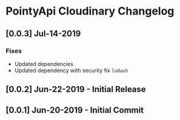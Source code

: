# PointyApi Cloudinary Changelog

## [0.0.3] Jul-14-2019

### Fixes
- Updated dependencies
- Updated dependency with security fix `lodash`

## [0.0.2] Jun-22-2019 - Initial Release

## [0.0.1] Jun-20-2019 - Initial Commit

